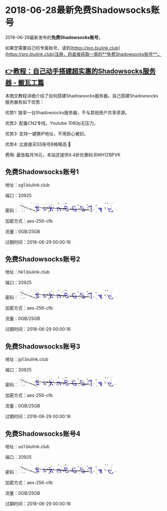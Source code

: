 # 2018-06-28最新**免费Shadowsocks账号**

2018-06-28最新发布的**免费Shadowsocks账号**。

如果您需要自己的专属账号，请到[https://pro.biulink.club](https://pro.biulink.club)注册，将直接获取一周的**免费Shadowsocks账号**。

## [👉教程：自己动手搭建超实惠的Shadowsocks服务器 - 搬瓦工篇](https://github.com/Biulink/ShadowsocksTutorials/blob/master/%E6%95%99%E6%82%A8%E8%87%AA%E5%B7%B1%E5%8A%A8%E6%89%8B%E6%90%AD%E5%BB%BA%E8%B6%85%E5%AE%9E%E6%83%A0%E7%9A%84Shadowsocks%E6%9C%8D%E5%8A%A1%E5%99%A8%20-%20%E6%90%AC%E7%93%A6%E5%B7%A5%E7%AF%87.md)
  
  本图文教程详细介绍了如何搭建Shadowsocks服务器。自己搭建Shadowsocks服务器有如下优势：

  优势1: 独享一台Shadowsocks服务器，不与其他用户共享资源。

  优势2: 配备CN2专线，Youtube 1080p无压力。

  优势3: 支持一键换IP地址，不用担心被封。

  优势4: 比直接买SS账号B格略高 🙂

  费用: 最低每月16元，本站还提供9.4折优惠码:BWH1ZBPVK  
## 免费Shadowsocks账号1

地址：sg1.biulink.club

端口：20925

密码：![免费Shadowsocks账号密码](../password/d29392e2-0a56-47e4-a749-8b016281efaf.jpg)

加密方式：aes-256-cfb

流量：0GB/25GB

过期时间：2018-06-29 00:00:16

## 免费Shadowsocks账号2

地址：hk1.biulink.club

端口：20925

密码：![免费Shadowsocks账号密码](../password/d29392e2-0a56-47e4-a749-8b016281efaf.jpg)

加密方式：aes-256-cfb

流量：0GB/25GB

过期时间：2018-06-29 00:00:16

## 免费Shadowsocks账号3

地址：jp1.biulink.club

端口：20925

密码：![免费Shadowsocks账号密码](../password/d29392e2-0a56-47e4-a749-8b016281efaf.jpg)

加密方式：aes-256-cfb

流量：0GB/25GB

过期时间：2018-06-29 00:00:16

## 免费Shadowsocks账号4

地址：us1.biulink.club

端口：20925

密码：![免费Shadowsocks账号密码](../password/d29392e2-0a56-47e4-a749-8b016281efaf.jpg)

加密方式：aes-256-cfb

流量：0GB/25GB

过期时间：2018-06-29 00:00:16


